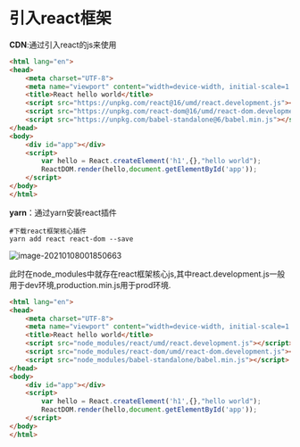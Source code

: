 # 引入react框架

**CDN**:通过引入react的js来使用

```html
<html lang="en">
<head>
    <meta charset="UTF-8">
    <meta name="viewport" content="width=device-width, initial-scale=1.0">
    <title>React hello world</title>
    <script src="https://unpkg.com/react@16/umd/react.development.js"></script>
    <script src="https://unpkg.com/react-dom@16/umd/react-dom.development.js"></script>
    <script src="https://unpkg.com/babel-standalone@6/babel.min.js"></script>
</head>
<body>
    <div id="app"></div>
    <script>
        var hello = React.createElement('h1',{},"hello world");
        ReactDOM.render(hello,document.getElementById('app'));
    </script>
</body>
</html>
```

**yarn**：通过yarn安装react插件

```shell
#下载react框架核心插件
yarn add react react-dom --save
```

![image-20210108001850663](https://gitee.com/Zeebrary/PicBed/raw/master/img/java/jvm/image-20210108001850663.png)

此时在node_modules中就存在react框架核心js,其中react.development.js一般用于dev环境,production.min.js用于prod环境.

```html
<html lang="en">
<head>
    <meta charset="UTF-8">
    <meta name="viewport" content="width=device-width, initial-scale=1.0">
    <title>React hello world</title>
    <script src="node_modules/react/umd/react.development.js"></script>
    <script src="node_modules/react-dom/umd/react-dom.development.js"></script>
    <script src="node_modules/babel-standalone/babel.min.js"></script>
</head>
<body>
    <div id="app"></div>
    <script>
        var hello = React.createElement('h1',{},"hello world");
        ReactDOM.render(hello,document.getElementById('app'));
    </script>
</body>
</html>
```

